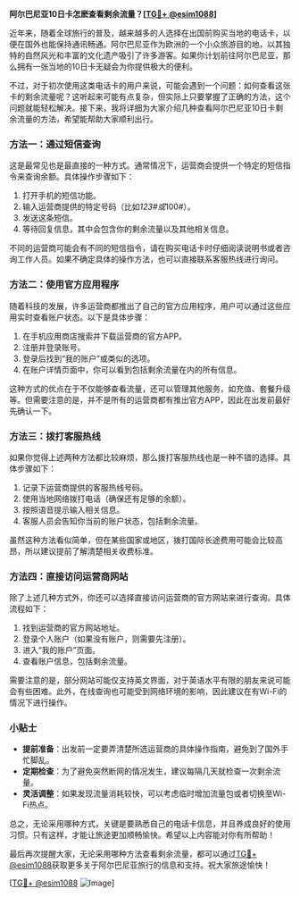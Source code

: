 **阿尔巴尼亚10日卡怎麽查看剩余流量？[[TG💪+ @esim1088](https://t.me/s/esim1088)]**

近年来，随着全球旅行的普及，越来越多的人选择在出国前购买当地的电话卡，以便在国外也能保持通讯畅通。阿尔巴尼亚作为欧洲的一个小众旅游目的地，以其独特的自然风光和丰富的文化遗产吸引了许多游客。如果你计划前往阿尔巴尼亚，那么拥有一张当地的10日卡无疑会为你提供极大的便利。

不过，对于初次使用这类电话卡的用户来说，可能会遇到一个问题：如何查看这张卡的剩余流量呢？这听起来可能有点复杂，但实际上只要掌握了正确的方法，这个问题就能轻松解决。接下来，我将详细为大家介绍几种查看阿尔巴尼亚10日卡剩余流量的方法，希望能帮助大家顺利出行。

### 方法一：通过短信查询

这是最常见也是最直接的一种方式。通常情况下，运营商会提供一个特定的短信指令来查询余额。具体操作步骤如下：

1. 打开手机的短信功能。
2. 输入运营商提供的特定号码（比如*123#或*100#）。
3. 发送这条短信。
4. 等待回复信息，其中会包含你的剩余流量以及其他相关信息。

不同的运营商可能会有不同的短信指令，请在购买电话卡时仔细阅读说明书或者咨询工作人员。如果不确定具体的操作方法，也可以直接联系客服热线进行询问。

### 方法二：使用官方应用程序

随着科技的发展，许多运营商都推出了自己的官方应用程序，用户可以通过这些应用实时查看账户状态。以下是具体步骤：

1. 在手机应用商店搜索并下载运营商的官方APP。
2. 注册并登录账号。
3. 登录后找到“我的账户”或类似的选项。
4. 在账户详情页面中，你可以看到包括剩余流量在内的所有信息。

这种方式的优点在于不仅能够查看流量，还可以管理其他服务，如充值、套餐升级等。但需要注意的是，并不是所有的运营商都有推出官方APP，因此在出发前最好先确认一下。

### 方法三：拨打客服热线

如果你觉得上述两种方法都比较麻烦，那么拨打客服热线也是一种不错的选择。具体步骤如下：

1. 记录下运营商提供的客服热线号码。
2. 使用当地网络拨打电话（确保还有足够的余额）。
3. 按照语音提示输入相关信息。
4. 客服人员会告知你当前的账户状态，包括剩余流量。

虽然这种方法看似简单，但在某些国家或地区，拨打国际长途费用可能会比较高昂，所以建议提前了解清楚相关收费标准。

### 方法四：直接访问运营商网站

除了上述几种方式外，你还可以选择直接访问运营商的官方网站来进行查询。具体流程如下：

1. 找到运营商的官方网站地址。
2. 登录个人账户（如果没有账户，则需要先注册）。
3. 进入“我的账户”页面。
4. 查看账户信息，包括剩余流量。

需要注意的是，部分网站可能仅支持英文界面，对于英语水平有限的朋友来说可能会有些困难。此外，在线查询也可能受到网络环境的影响，因此建议在有Wi-Fi的情况下进行操作。

### 小贴士

- **提前准备**：出发前一定要弄清楚所选运营商的具体操作指南，避免到了国外手忙脚乱。
- **定期检查**：为了避免突然断网的情况发生，建议每隔几天就检查一次剩余流量。
- **灵活调整**：如果发现流量消耗较快，可以考虑临时增加流量包或者切换至Wi-Fi热点。

总之，无论采用哪种方式，关键是要熟悉自己的电话卡信息，并且养成良好的使用习惯。只有这样，才能让旅途更加顺畅愉快。希望以上内容能对你有所帮助！

最后再次提醒大家，无论采用哪种方法查看剩余流量，都可以通过[TG💪+ @esim1088](https://t.me/s/esim1088)获取更多关于阿尔巴尼亚旅行的信息和支持。祝大家旅途愉快！

[[TG💪+ @esim1088](https://t.me/s/esim1088) ![Image](https://i.postimg.cc/4NQfJmqS/Snipaste-2025-05-13-00-14-12.png)]